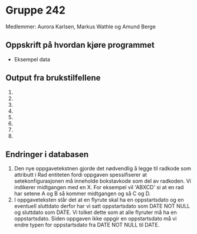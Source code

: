 # Gruppe 242
Medlemmer: Aurora Karlsen, Markus Wathle og Amund Berge

## Oppskrift på hvordan kjøre programmet
- Eksempel data

## Output fra brukstilfellene

1. 
2. 
3. 
4. 
5. 
6. 
7. 
8. 

## Endringer i databasen

1. Den nye oppgavetekstnen gjorde det nødvendlig å legge til radkode som attributt i Rad entiteten fordi oppgaven spessifiserer at setekonfigurasjonen må inneholde bokstavkode som del av radkoden. Vi indikerer midtgangen med en X. For eksempel vil 'ABXCD' si at en rad har setene A og B så kommer midtgangen og så C og D.
2. I oppgaveteksten står det at en flyrute skal ha en oppstartsdato og en eventuell sluttdato derfor har vi satt oppstartsdato som DATE NOT NULL og sluttdato som DATE. Vi tolket dette som at alle flyruter må ha en oppstartsdato. Siden oppgaven ikke oppgir en oppstartsdato må vi endre typen for oppstartsdato fra DATE NOT NULL til DATE.
